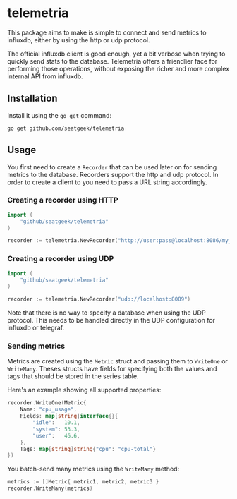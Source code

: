 # telemetria

This package aims to make is simple to connect and send metrics to influxdb, either by using the
http or udp protocol.

The official influxdb client is good enough, yet a bit verbose when trying to quickly send stats
to the database. Telemetria offers a friendlier face for performing those operations, without exposing
the richer and more complex internal API from influxdb.

## Installation

Install it using the `go get` command:

    go get github.com/seatgeek/telemetria

## Usage

You first need to create a `Recorder` that can be used later on for sending metrics to the database.
Recorders support the http and udp protocol. In order to create a client to you need to pass a
URL string accordingly.

### Creating a recorder using HTTP


```go
import (
	"github/seatgeek/telemetria"
)

recorder := telemetria.NewRecorder("http://user:pass@localhost:8086/my_database")
```

### Creating a recorder using UDP

```go
import (
	"github/seatgeek/telemetria"
)

recorder := telemetria.NewRecorder("udp://localhost:8089")
```

Note that there is no way to specify a database when using the UDP protocol. This needs to be handled
directly in the UDP configuration for influxdb or telegraf.

### Sending metrics

Metrics are created using the `Metric` struct and passing them to `WriteOne` or `WriteMany`. Theses structs
have fields for specifying both the values and tags that should be stored in the series table.

Here's an example showing all supported properties:

```go
recorder.WriteOne(Metric{
	Name: "cpu_usage",
	Fields: map[string]interface{}{
		"idle":   10.1,
        "system": 53.3,
        "user":   46.6,
	},
	Tags: map[string]string{"cpu": "cpu-total"}
})
```

You batch-send many metrics using the `WriteMany` method:

```go
metrics := []Metric{ metric1, metric2, metric3 }
recorder.WriteMany(metrics)
```
